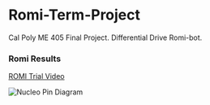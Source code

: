 # Romi-Term-Project
Cal Poly ME 405 Final Project. Differential Drive Romi-bot.

### Romi Results
[ROMI Trial Video](https://youtu.be/yMir0CIqmmk "@embed")

![Nucleo Pin Diagram](https://github.com/user-attachments/assets/a50086f7-fae9-4a94-a785-050fe4de3820)
